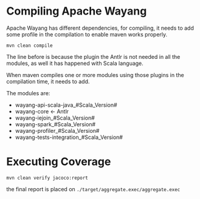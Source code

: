 <!--

  Licensed to the Apache Software Foundation (ASF) under one or more
  contributor license agreements.  See the NOTICE file distributed with
  this work for additional information regarding copyright ownership.
  The ASF licenses this file to You under the Apache License, Version 2.0
  (the "License"); you may not use this file except in compliance with
  the License.  You may obtain a copy of the License at

      http://www.apache.org/licenses/LICENSE-2.0

  Unless required by applicable law or agreed to in writing, software
  distributed under the License is distributed on an "AS IS" BASIS,
  WITHOUT WARRANTIES OR CONDITIONS OF ANY KIND, either express or implied.
  See the License for the specific language governing permissions and
  limitations under the License.

-->
# Compiling Apache Wayang

Apache Wayang has different dependencies, for compiling, it needs to add some profile in the compilation to enable maven works properly.

 ```shell
mvn clean compile 
```

The line before is because the plugin the Antlr is not needed in all the modules, as well it has happened with Scala language.

When maven compiles one or more modules using those plugins in the compilation time, it needs to add.

The modules are:
- wayang-api-scala-java_#Scala_Version#
- wayang-core <- Antlr
- wayang-iejoin_#Scala_Version#
- wayang-spark_#Scala_Version#
- wayang-profiler_#Scala_Version#
- wayang-tests-integration_#Scala_Version# 


# Executing Coverage 

```shell
mvn clean verify jacoco:report
```

the final report is placed on `./target/aggregate.exec/aggregate.exec`
